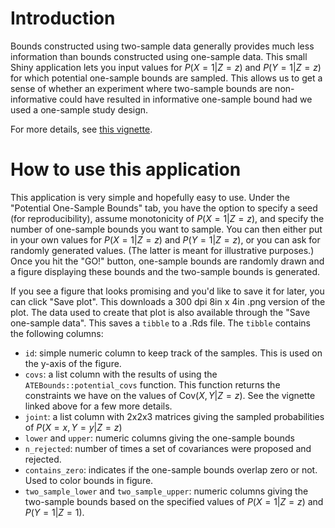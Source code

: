 # Introduction

Bounds constructed using two-sample data generally provides much less information than bounds constructed using one-sample data. This small Shiny application lets you input values for $P(X = 1 | Z = z)$ and $P(Y = 1 | Z = z)$ for which potential one-sample bounds are sampled. This allows us to get a sense of whether an experiment where two-sample bounds are non-informative could have resulted in informative one-sample bound had we used a one-sample study design. 

For more details, see [this vignette](https://rmtrane.github.io/ATEBounds/articles/bounds_from_trivariate.html).

# How to use this application

This application is very simple and hopefully easy to use. Under the "Potential One-Sample Bounds" tab, you have the option to specify a seed (for reproducibility), assume monotonicity of $P(X = 1 | Z = z)$, and specify the number of one-sample bounds you want to sample. You can then either put in your own values for $P(X = 1 | Z = z)$ and $P(Y = 1 | Z = z)$, or you can ask for randomly generated values. (The latter is meant for illustrative purposes.) Once you hit the "GO!" button, one-sample bounds are randomly drawn and a figure displaying these bounds and the two-sample bounds is generated. 

If you see a figure that looks promising and you'd like to save it for later, you can click "Save plot". This downloads a 300 dpi 8in x 4in .png version of the plot. The data used to create that plot is also available through the "Save one-sample data". This saves a `tibble` to a .Rds file. The `tibble` contains the following columns:

* `id`: simple numeric column to keep track of the samples. This is used on the y-axis of the figure.
* `covs`: a list column with the results of using the `ATEBounds::potential_covs` function. This function returns the constraints we have on the values of $\text{Cov}(X,Y | Z = z)$. See the vignette linked above for a few more details.
* `joint`: a list column with 2x2x3 matrices giving the sampled probabilities of $P(X = x, Y = y | Z = z)$ 
* `lower` and `upper`: numeric columns giving the one-sample bounds
* `n_rejected`: number of times a set of covariances were proposed and rejected. 
* `contains_zero`: indicates if the one-sample bounds overlap zero or not. Used to color bounds in figure.
* `two_sample_lower` and `two_sample_upper`: numeric columns giving the two-sample bounds based on the specified values of $P(X = 1 | Z = z)$ and $P(Y = 1 | Z = 1)$. 

